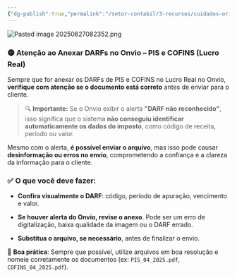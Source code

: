 ```yaml
---
{"dg-publish":true,"permalink":"/setor-contabil/3-recursos/cuidados-orientacoes/ao-anexar-os-darfs/","dgPassFrontmatter":true,"created":"2025-06-27T08:23:50.960-03:00","updated":"2025-06-27T08:27:18.219-03:00"}
---
```


![Pasted image 20250627082352.png](/img/user/Pasted%20image%2020250627082352.png)

### 🟡 **Atenção ao Anexar DARFs no Onvio – PIS e COFINS (Lucro Real)**

Sempre que for anexar os DARFs de PIS e COFINS no Lucro Real no Onvio, **verifique com atenção se o documento está correto** antes de enviar para o cliente.

> 🔍 **Importante:** Se o Onvio exibir o alerta **"DARF não reconhecido"**, isso significa que o sistema **não conseguiu identificar automaticamente os dados do imposto**, como código de receita, período ou valor.

Mesmo com o alerta, **é possível enviar o arquivo**, mas isso pode causar **desinformação ou erros no envio**, comprometendo a confiança e a clareza da informação para o cliente.

### ✅ O que você deve fazer:

- **Confira visualmente o DARF**: código, período de apuração, vencimento e valor.
    
- **Se houver alerta do Onvio, revise o anexo**. Pode ser um erro de digitalização, baixa qualidade da imagem ou o DARF errado.
    
- **Substitua o arquivo, se necessário**, antes de finalizar o envio.
    

🔁 **Boa prática**: Sempre que possível, utilize arquivos em boa resolução e nomeie corretamente os documentos (ex: `PIS_04_2025.pdf`, `COFINS_04_2025.pdf`).